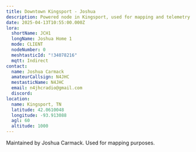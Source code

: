 ```yaml
---
title: Downtown Kingsport - Joshua
description: Powered node in Kingsport, used for mapping and telemetry keeping.
date: 2025-04-13T10:55:00.000Z
lora:
  shortName: JCH1
  longName: Joshua Home 1
  mode: CLIENT
  nodeNumber: 0
  meshtasticId: "!34078216"
  mqtt: Indirect
contact:
  name: Joshua Carmack
  amateurCallsign: N4JHC
  mestasticName: N4JHC
  email: n4jhcradio@gmail.com
  discord: 
location:
  name: Kingsport, TN
  latitude: 42.0610048
  longitude: -93.913088
  agl: 60
  altitude: 1000
---
```

Maintained by Joshua Carmack. Used for mapping purposes.
